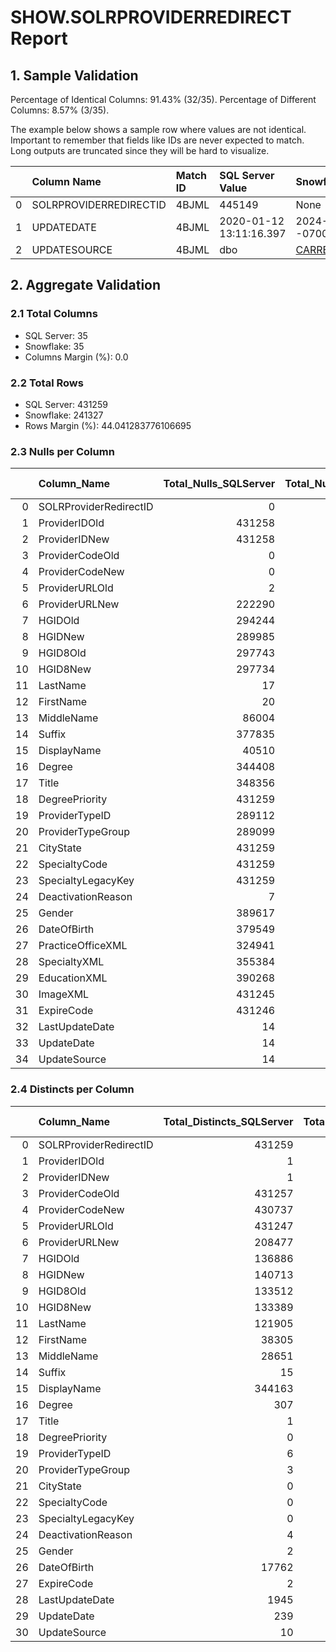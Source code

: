 # SHOW.SOLRPROVIDERREDIRECT Report

## 1. Sample Validation

Percentage of Identical Columns: 91.43% (32/35).
Percentage of Different Columns: 8.57% (3/35).

The example below shows a sample row where values are not identical. Important to remember that fields like IDs are never expected to match. Long outputs are truncated since they will be hard to visualize.

|    | Column Name            | Match ID   | SQL Server Value        | Snowflake Value               |
|---:|:-----------------------|:-----------|:------------------------|:------------------------------|
|  0 | SOLRPROVIDERREDIRECTID | 4BJML      | 445149                  | None                          |
|  1 | UPDATEDATE             | 4BJML      | 2020-01-12 13:11:16.397 | 2024-06-28 16:04:36.926 -0700 |
|  2 | UPDATESOURCE           | 4BJML      | dbo                     | CARRESE@RVOHEALTH.COM         |

## 2. Aggregate Validation

### 2.1 Total Columns
- SQL Server: 35
- Snowflake: 35
- Columns Margin (%): 0.0

### 2.2 Total Rows
- SQL Server: 431259
- Snowflake: 241327
- Rows Margin (%): 44.041283776106695

### 2.3 Nulls per Column
|    | Column_Name            |   Total_Nulls_SQLServer |   Total_Nulls_Snowflake |   Margin (%) |
|---:|:-----------------------|------------------------:|------------------------:|-------------:|
|  0 | SOLRProviderRedirectID |                       0 |                  241327 |        inf   |
|  1 | ProviderIDOld          |                  431258 |                  241327 |         44   |
|  2 | ProviderIDNew          |                  431258 |                  241327 |         44   |
|  3 | ProviderCodeOld        |                       0 |                       0 |          0   |
|  4 | ProviderCodeNew        |                       0 |                       0 |          0   |
|  5 | ProviderURLOld         |                       2 |                       1 |         50   |
|  6 | ProviderURLNew         |                  222290 |                  174173 |         21.6 |
|  7 | HGIDOld                |                  294244 |                  104371 |         64.5 |
|  8 | HGIDNew                |                  289985 |                  100113 |         65.5 |
|  9 | HGID8Old               |                  297743 |                  107869 |         63.8 |
| 10 | HGID8New               |                  297734 |                  107860 |         63.8 |
| 11 | LastName               |                      17 |                       0 |        100   |
| 12 | FirstName              |                      20 |                       1 |         95   |
| 13 | MiddleName             |                   86004 |                   52162 |         39.3 |
| 14 | Suffix                 |                  377835 |                  197584 |         47.7 |
| 15 | DisplayName            |                   40510 |                   40486 |          0.1 |
| 16 | Degree                 |                  344408 |                  241327 |         29.9 |
| 17 | Title                  |                  348356 |                  241327 |         30.7 |
| 18 | DegreePriority         |                  431259 |                  241327 |         44   |
| 19 | ProviderTypeID         |                  289112 |                  241327 |         16.5 |
| 20 | ProviderTypeGroup      |                  289099 |                  241327 |         16.5 |
| 21 | CityState              |                  431259 |                  241327 |         44   |
| 22 | SpecialtyCode          |                  431259 |                  241327 |         44   |
| 23 | SpecialtyLegacyKey     |                  431259 |                  241327 |         44   |
| 24 | DeactivationReason     |                       7 |                       7 |          0   |
| 25 | Gender                 |                  389617 |                  241327 |         38.1 |
| 26 | DateOfBirth            |                  379549 |                  241327 |         36.4 |
| 27 | PracticeOfficeXML      |                  324941 |                  241327 |         25.7 |
| 28 | SpecialtyXML           |                  355384 |                  241327 |         32.1 |
| 29 | EducationXML           |                  390268 |                  241327 |         38.2 |
| 30 | ImageXML               |                  431245 |                  241327 |         44   |
| 31 | ExpireCode             |                  431246 |                  241327 |         44   |
| 32 | LastUpdateDate         |                      14 |                       0 |        100   |
| 33 | UpdateDate             |                      14 |                       0 |        100   |
| 34 | UpdateSource           |                      14 |                       0 |        100   |

### 2.4 Distincts per Column
|    | Column_Name            |   Total_Distincts_SQLServer |   Total_Distincts_Snowflake |   Margin (%) |
|---:|:-----------------------|----------------------------:|----------------------------:|-------------:|
|  0 | SOLRProviderRedirectID |                      431259 |                           0 |        100   |
|  1 | ProviderIDOld          |                           1 |                           0 |        100   |
|  2 | ProviderIDNew          |                           1 |                           0 |        100   |
|  3 | ProviderCodeOld        |                      431257 |                      241327 |         44   |
|  4 | ProviderCodeNew        |                      430737 |                      240832 |         44.1 |
|  5 | ProviderURLOld         |                      431247 |                      241321 |         44   |
|  6 | ProviderURLNew         |                      208477 |                       66685 |         68   |
|  7 | HGIDOld                |                      136886 |                      136830 |          0   |
|  8 | HGIDNew                |                      140713 |                      140660 |          0   |
|  9 | HGID8Old               |                      133512 |                      133455 |          0   |
| 10 | HGID8New               |                      133389 |                      133326 |          0   |
| 11 | LastName               |                      121905 |                       87807 |         28   |
| 12 | FirstName              |                       38305 |                       30030 |         21.6 |
| 13 | MiddleName             |                       28651 |                       19285 |         32.7 |
| 14 | Suffix                 |                          15 |                          22 |         46.7 |
| 15 | DisplayName            |                      344163 |                      164867 |         52.1 |
| 16 | Degree                 |                         307 |                           0 |        100   |
| 17 | Title                  |                           1 |                           0 |        100   |
| 18 | DegreePriority         |                           0 |                           0 |          0   |
| 19 | ProviderTypeID         |                           6 |                           0 |        100   |
| 20 | ProviderTypeGroup      |                           3 |                           0 |        100   |
| 21 | CityState              |                           0 |                           0 |          0   |
| 22 | SpecialtyCode          |                           0 |                           0 |          0   |
| 23 | SpecialtyLegacyKey     |                           0 |                           0 |          0   |
| 24 | DeactivationReason     |                           4 |                           4 |          0   |
| 25 | Gender                 |                           2 |                           0 |        100   |
| 26 | DateOfBirth            |                       17762 |                           0 |        100   |
| 27 | ExpireCode             |                           2 |                           0 |        100   |
| 28 | LastUpdateDate         |                        1945 |                        1831 |          5.9 |
| 29 | UpdateDate             |                         239 |                           1 |         99.6 |
| 30 | UpdateSource           |                          10 |                           1 |         90   |